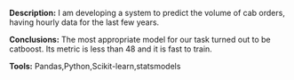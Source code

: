 **Description:** I am developing a system to predict the volume of cab orders, having hourly data for the last few years.

**Conclusions:** The most appropriate model for our task turned out to be catboost. Its metric is less than 48 and it is fast to train.

**Tools:** Pandas,Python,Scikit-learn,statsmodels
